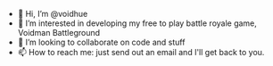 - 👋 Hi, I’m @voidhue
- 👀 I’m interested in developing my free to play battle royale game, Voidman Battleground
- 💞️ I’m looking to collaborate on code and stuff
- 📫 How to reach me: just send out an email and I'll get back to you.

